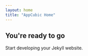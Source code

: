 ```yaml
---
layout: home
title: "AppCubic Home"
---
```


## You're ready to go

Start developing your Jekyll website.

